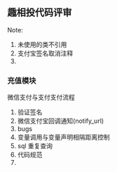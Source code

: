 ## 趣相投代码评审

Note:
1. 未使用的类不引用
2. 支付宝签名取消注释
3. 

### 充值模块

微信支付与支付支付流程

1. 验证签名
2. 微信支付宝回调通知(notify_url)
3. bugs 
4. 变量调用与变量声明相隔距离控制
5. sql 重复查询
6. 代码规范
7. 
